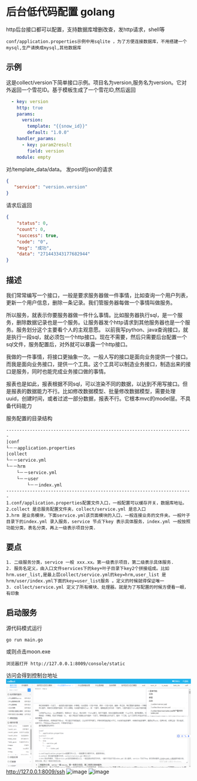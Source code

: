 # 后台低代码配置 golang
http后台接口都可以配置，支持数据库增删改查，发http请求，shell等

    conf/application.properties示例中用sqlite ，为了方便连接数据库，不用搭建一个mysql,生产请换成mysql,其他数据库
## 示例
这是collect/version下简单接口示例。项目名为version,服务名为version。它对外返回一个雪花ID。基于模板生成了一个雪花ID,然后返回
```yaml
  - key: version
    http: true
    params:
      version:
        template: "{{snow_id}}"
        default: "1.0.0"
    handler_params:
      - key: param2result
        field: version
    module: empty
```
对/template_data/data。  发post的json的请求
```json
{
   "service": "version.version"
}
```
请求后返回
```json
{
	"status": 0,
	"count": 0,
	"success": true,
	"code": "0",
	"msg": "成功",
	"data": "271443343177682944"
}
```
## 描述

  我们常常编写一个接口，一般是要求服务器做一件事情，比如查询一个用户列表，更新一个用户信息，删除一条记录。我们管服务器每做一个事情叫做服务。
  
  所以服务，就表示你要服务器做一件什么事情。比如服务器执行sql，是一个服务，删除数据记录也是一个服务。让服务器发个http请求到其他服务器也是一个服务。服务划分这个主要看个人的主观意愿。
以前我写python、java查询接口，就是执行一段sql，就必须包一个http接口。现在不需要，然后只需要后台配置一个sql文件，服务配置后，对外就可以暴露一个http接口。
  
  我做的一件事情，将接口更抽象一次。一般人写的接口是面向业务提供一个接口。而我是面向业务接口，提供一个工具。这个工具可以制造业务接口，制造出来的接口是服务，同时也能完成业务接口做的事情。
  
  报表也是如此，报表根据不同sql，可以渲染不同的数据，以达到不用写接口。但是报表的数据能力不行。比如修改数据模型、批量修改数据模型，需要处理uuid，创建时间，或者过滤一部分数据，报表不行。它根本mvc的model层。不具备代码能力

服务配置的目录结构

    -----------------------------------------------------------------------
    |conf
    └－－application.properties
    |collect
    └－－service.yml
    └－－hrm
        └－－service.yml
        └－－user
            └－－index.yml
    -----------------------------------------------------------------------
    1.conf/application.properties配置文件入口，一般配置可以缓存开关，数据库地址。
    2.collect 是总服务配置文件夹，collect/service.yml 是总入口
    3.hrm 是业务模块，下面service.yml该页面模块的入口，一般连接业务的文件夹。一般叶子目录下的index.yml 录入服务，service 节点下key 表示具体服务，index.yml 一般按照功能分类，表名分类，再上一级表示项目分类.

## 要点

    1. 二级服务分类，service 一般 xxx.xx。第一级表示项目，第二级表示具体服务.
    2. 服务名定义，由入口文件services下的key+叶子目录下key2个拼接组成。比如hrm.user_list,是最上层collect/service.yml的key=hrm,user_list 是hrm/user/index.yml下面的key=user_list服务 。定义的时候就得保证唯一
    3. collect/service.yml 定义了所有模块、处理器。就是为了写配置的时候方便看一眼，有印象
## 启动服务
源代码模式运行
```cmd
go run main.go
```
或则点击moon.exe
```
浏览器打开 http://127.0.0.1:8009/console/static
```
访问会得到控制台地址![img.png](img/img.png)
 http://127.0.0.1:8009/ssh
![image](https://github.com/SelfDown/moon/assets/22128775/e63d9746-4ee9-46e9-8357-39ed73b39136)
![image](https://s31.aconvert.com/convert/p3r68-cdx67/lbvey-ssguo.gif)



